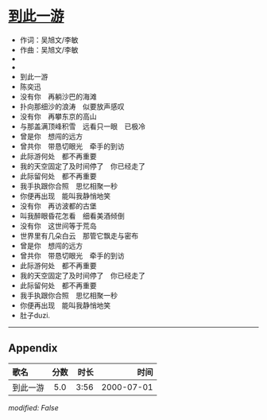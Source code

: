 # [到此一游](https://music.163.com/song?id=67549)

* 作词：吴旭文/李敏
* 作曲：吴旭文/李敏
*
*
* 到此一游
* 陈奕迅
* 没有你　再躺沙巴的海滩
* 扑向那细沙的浪涛　似要放声感叹
* 没有你　再攀东京的高山
* 与那盖满顶峰积雪　远看只一眼　已极冷
* 曾是你　想闯的远方
* 曾共你　带恳切眼光　牵手的到访
* 此际游何处　都不再重要
* 我的天空固定了及时间停了　你已经走了
* 此际留何处　都不再重要
* 我手执跟你合照　思忆相聚一秒
* 你便再出现　能叫我静悄地笑
* 没有你　再访波都的古堡
* 叫我醉眼昏花怎看　细看美酒倾倒
* 没有你　这世间等于荒岛
* 世界里有几朵白云　那管它飘走与密布
* 曾是你　想闯的远方
* 曾共你　带恳切眼光　牵手的到访
* 此际游何处　都不再重要
* 我的天空固定了及时间停了　你已经走了
* 此际留何处　都不再重要
* 我手执跟你合照　思忆相聚一秒
* 你便再出现　能叫我静悄地笑
* 肚子duzi.


---

## Appendix

|歌名|分数|时长|时间|
|:---|:---:|---:|---:|
|到此一游|5.0|3:56|2000-07-01

*modified: False*